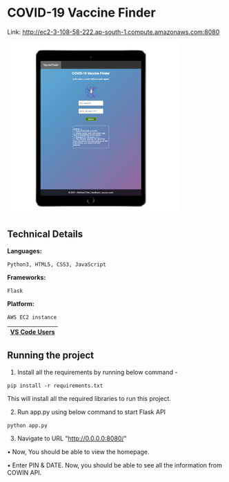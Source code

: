 # COVID-19 Vaccine Finder

Link: http://ec2-3-108-58-222.ap-south-1.compute.amazonaws.com:8080

<img style="text-align: center;" src="https://github.com/AkhileshThite/COVID-19-VaccineFinder/blob/main/static/images/ipad.png" width="400" height="400"></img>

## Technical Details
**Languages:** 
```
Python3, HTML5, CSS3, JavaScript
```
**Frameworks:** 
```
Flask
```
**Platform:** 
```
AWS EC2 instance
```





| [VS Code Users](docs/VScode_users.md) |
| ------------- |

## Running the project
1.  Install all the requirements by running below command -
```
pip install -r requirements.txt
```
This will install all the required libraries to run this project.

2. Run app.py using below command to start Flask API
```
python app.py
```
3. Navigate to URL "http://0.0.0.0:8080/"

• Now, You should be able to view the homepage.

• Enter PIN & DATE. Now, you should be able to see all the information from COWIN API.
